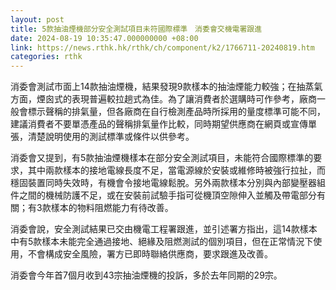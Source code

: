 ```yaml
---
layout: post
title: 5款抽油煙機部分安全測試項目未符國際標準　消委會交機電署跟進
date: 2024-08-19 10:35:47.000000000 +08:00
link: https://news.rthk.hk/rthk/ch/component/k2/1766711-20240819.htm
categories: rthk
---
```


消委會測試市面上14款抽油煙機，結果發現9款樣本的抽油煙能力較強；在抽蒸氣方面，煙囪式的表現普遍較拉趟式為佳。為了讓消費者於選購時可作參考，廠商一般會標示聲稱的排氣量，但各廠商在自行檢測產品時所採用的量度標準可能不同，建議消費者不要單憑產品的聲稱排氣量作比較，同時期望供應商在網頁或宣傳單張，清楚說明使用的測試標準或條件以供參考。

消委會又提到，有5款抽油煙機樣本在部分安全測試項目，未能符合國際標準的要求，其中兩款樣本的接地電線長度不足，當電源線於安裝或維修時被強行拉扯，而穩固裝置同時失效時，有機會令接地電線鬆脫。另外兩款樣本分別與內部變壓器組件之間的機械防護不足，或在安裝前試驗手指可從機頂空隙伸入並觸及帶電部分有關；有3款樣本的物料阻燃能力有待改善。

消委會說，安全測試結果已交由機電工程署跟進，並引述署方指出，這14款樣本中有5款樣本未能完全通過接地、絕緣及阻燃測試的個別項目，但在正常情況下使用，不會構成安全風險，署方已即時聯絡供應商，要求跟進及改善。

消委會今年首7個月收到43宗抽油煙機的投訴，多於去年同期的29宗。
